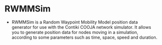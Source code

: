 RWMMSim
=====================

* RWMMSim is a Random Waypoint Mobility Model position data generator for use with
the Contiki COOJA network simulator. It allows you to generate position data for
nodes moving in a simulation, according to some parameters such as time, space, 
speed and duration.




